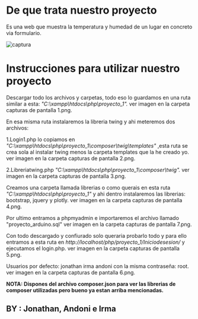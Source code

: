 # De que trata nuestro proyecto

Es una web que muestra la temperatura y humedad de un lugar en concreto via formulario.

![captura](https://user-images.githubusercontent.com/43339276/52259270-69abbb80-2922-11e9-99c3-10eb8d5f6d5a.PNG)

# Instrucciones para utilizar nuestro proyecto 

Descargar todo los archivos y carpetas, todo eso lo guardamos en una ruta similar a esta: *"C:\xampp\htdocs\php\proyecto_1".*
ver imagen en la carpeta capturas de pantalla 1.png.

En esa misma ruta instalaremos la libreria twing y ahi meteremos dos archivos:

  1.Login1.php lo copiamos en *"C:\xampp\htdocs\php\proyecto_1\composer\twig\templates"* ,esta ruta se crea sola al instalar twing menos la   carpeta templates que la he creado yo.
  ver imagen en la carpeta capturas de pantalla 2.png.
  
  2.Libreriatwing.php *"C:\xampp\htdocs\php\proyecto_1\composer\twig".*
  ver imagen en la carpeta capturas de pantalla 3.png.
  
Creamos una carpeta llamada librerias o como querais en esta ruta *"C:\xampp\htdocs\php\proyecto_1"* y ahi dentro instalaremos las librerias: bootstrap, jquery y plotly.
ver imagen en la carpeta capturas de pantalla 4.png.

Por ultimo entramos a phpmyadmin e importaremos el archivo llamado "proyecto_arduino.sql"
ver imagen en la carpeta capturas de pantalla 7.png.

Con todo descargado y confiurado solo queraria probarlo todo y para ello entramos a esta ruta en *http://localhost/php/proyecto_1/Iniciodesesion/* y ejecutamos el login.php.
ver imagen en la carpeta capturas de pantalla 5.png.

Usuarios por defecto:
jonathan
irma
andoni
con la misma contraseña: root.
ver imagen en la carpeta capturas de pantalla 6.png.

**NOTA: Dispones del archivo composer.json para ver las librerias de composer utilizadas pero bueno ya estan arriba mencionadas.**
## BY : Jonathan, Andoni e Irma
